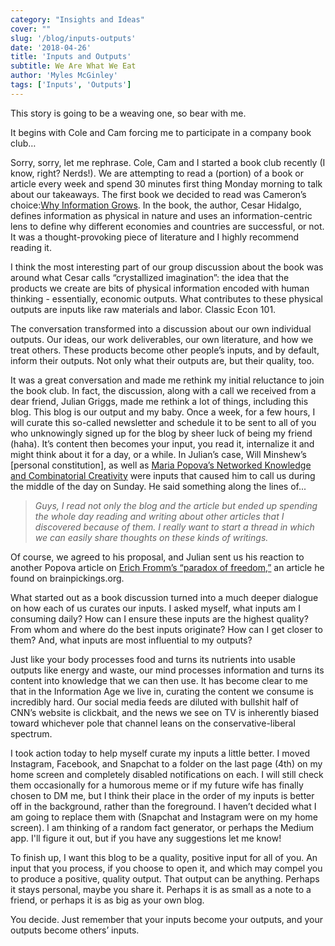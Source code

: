 ```yaml
---
category: "Insights and Ideas"
cover: ""
slug: '/blog/inputs-outputs'
date: '2018-04-26'
title: 'Inputs and Outputs'
subtitle: We Are What We Eat
author: 'Myles McGinley'
tags: ['Inputs', 'Outputs']
---
```


This story is going to be a weaving one, so bear with me.

It begins with Cole and Cam forcing me to participate in a company book club…

Sorry, sorry, let me rephrase. Cole, Cam and I started a book club recently (I know, right? Nerds!). We are attempting to read a (portion) of a book or article every week and spend 30 minutes first thing Monday morning to talk about our takeaways. The first book we decided to read was Cameron’s choice:[Why Information Grows](https://www.amazon.com/dp/B00TT1VLAO/ref=dp-kindle-redirect?_encoding=UTF8&btkr=1). In the book, the author, Cesar Hidalgo, defines information as physical in nature and uses an information-centric lens to define why different economies and countries are successful, or not. It was a thought-provoking piece of literature and I highly recommend reading it.

I think the most interesting part of our group discussion about the book was around what Cesar calls “crystallized imagination”: the idea that the products we create are bits of physical information encoded with human thinking - essentially, economic outputs. What contributes to these physical outputs are inputs like raw materials and labor. Classic Econ 101.

The conversation transformed into a discussion about our own individual outputs. Our ideas, our work deliverables, our own literature, and how we treat others. These products become other people’s inputs, and by default, inform their outputs. Not only what their outputs are, but their quality, too.

It was a great conversation and made me rethink my initial reluctance to join the book club. In fact, the discussion, along with a call we received from a dear friend, Julian Griggs, made me rethink a lot of things, including this blog. This blog is our output and my baby. Once a week, for a few hours, I will curate this so-called newsletter and schedule it to be sent to all of you who unknowingly signed up for the blog by sheer luck of being my friend (haha). It’s content then becomes your input, you read it, internalize it and might think about it for a day, or a while. In Julian’s case, Will Minshew’s [personal constitution], as well as [Maria Popova’s Networked Knowledge and Combinatorial Creativity](https://www.brainpickings.org/index.php/2011/08/01/networked-knowledge-combinatorial-creativity/) were inputs that caused him to call us during the middle of the day on Sunday. He said something along the lines of...

> _Guys, I read not only the blog and the article but ended up spending the whole day reading and writing about other articles that I discovered because of them. I really want to start a thread in which we can easily share thoughts on these kinds of writings._

Of course, we agreed to his proposal, and Julian sent us his reaction to another Popova article on [Erich Fromm’s “paradox of freedom,”](https://www.brainpickings.org/2018/04/17/erich-fromm-escape-from-freedom/) an article he found on brainpickings.org. 

What started out as a book discussion turned into a much deeper dialogue on how each of us curates our inputs. I asked myself, what inputs am I consuming daily? How can I ensure these inputs are the highest quality? From whom and where do the best inputs originate? How can I get closer to them? And, what inputs are most influential to my outputs?

Just like your body processes food and turns its nutrients into usable outputs like energy and waste, our mind processes information and turns its content into knowledge that we can then use. It has become clear to me that in the Information Age we live in, curating the content we consume is incredibly hard. Our social media feeds are diluted with bullshit half of CNN’s website is clickbait, and the news we see on TV is inherently biased toward whichever pole that channel leans on the conservative-liberal spectrum.

I took action today to help myself curate my inputs a little better. I moved Instagram, Facebook, and Snapchat to a folder on the last page (4th) on my home screen and completely disabled notifications on each. I will still check them occasionally for a humorous meme or if my future wife has finally chosen to DM me, but I think their place in the order of my inputs is better off in the background, rather than the foreground. I haven’t decided what I am going to replace them with (Snapchat and Instagram were on my home screen). I am thinking of a random fact generator, or perhaps the Medium app. I'll figure it out, but if you have any suggestions let me know!

To finish up, I want this blog to be a quality, positive input for all of you. An input that you process, if you choose to open it, and which may compel you to produce a positive, quality output. That output can be anything. Perhaps it stays personal, maybe you share it. Perhaps it is as small as a note to a friend, or perhaps it is as big as your own blog.

You decide. Just remember that your inputs become your outputs, and your outputs become others’ inputs.
